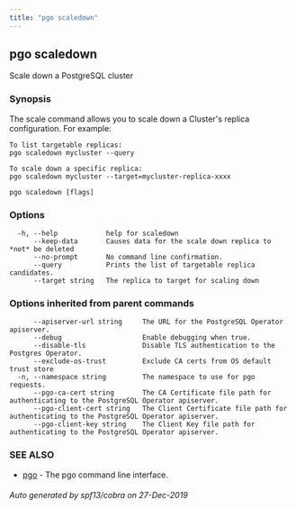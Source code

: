 ```yaml
---
title: "pgo scaledown"
---
```

## pgo scaledown

Scale down a PostgreSQL cluster

### Synopsis

The scale command allows you to scale down a Cluster's replica configuration. For example:

	To list targetable replicas:
	pgo scaledown mycluster --query

	To scale down a specific replica:
	pgo scaledown mycluster --target=mycluster-replica-xxxx

```
pgo scaledown [flags]
```

### Options

```
  -h, --help            help for scaledown
      --keep-data       Causes data for the scale down replica to *not* be deleted
      --no-prompt       No command line confirmation.
      --query           Prints the list of targetable replica candidates.
      --target string   The replica to target for scaling down
```

### Options inherited from parent commands

```
      --apiserver-url string     The URL for the PostgreSQL Operator apiserver.
      --debug                    Enable debugging when true.
      --disable-tls              Disable TLS authentication to the Postgres Operator.
      --exclude-os-trust         Exclude CA certs from OS default trust store
  -n, --namespace string         The namespace to use for pgo requests.
      --pgo-ca-cert string       The CA Certificate file path for authenticating to the PostgreSQL Operator apiserver.
      --pgo-client-cert string   The Client Certificate file path for authenticating to the PostgreSQL Operator apiserver.
      --pgo-client-key string    The Client Key file path for authenticating to the PostgreSQL Operator apiserver.
```

### SEE ALSO

* [pgo](/pgo-cli/reference/pgo/)	 - The pgo command line interface.

###### Auto generated by spf13/cobra on 27-Dec-2019
